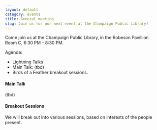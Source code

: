 ```yaml
---
layout: default
category: events
title: General meeting
slug: Join us for our next event at the Champaign Public Library!
---
```


Come join us at the Champaign Public Library, in the Robeson Pavillion Room C,
6:30 PM - 8:30 PM. 

Agenda:
* Lightning Talks
* Main Talk: (tbd)
* Birds of a Feather breakout sessions.

#### Main Talk
(tbd)

#### Breakout Sessions
We will break out into various sessions, based on interests of the people present.
